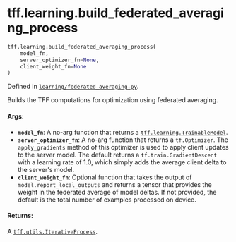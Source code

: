 <div itemscope itemtype="http://developers.google.com/ReferenceObject">
<meta itemprop="name" content="tff.learning.build_federated_averaging_process" />
<meta itemprop="path" content="Stable" />
</div>

# tff.learning.build_federated_averaging_process

```python
tff.learning.build_federated_averaging_process(
    model_fn,
    server_optimizer_fn=None,
    client_weight_fn=None
)
```

Defined in
[`learning/federated_averaging.py`](http://github.com/tensorflow/federated/tree/master/tensorflow_federated/python/learning/federated_averaging.py).

Builds the TFF computations for optimization using federated averaging.

#### Args:

*   <b>`model_fn`</b>: A no-arg function that returns a
    <a href="../../tff/learning/TrainableModel.md"><code>tff.learning.TrainableModel</code></a>.
*   <b>`server_optimizer_fn`</b>: A no-arg function that returns a
    `tf.Optimizer`. The `apply_gradients` method of this optimizer is used to
    apply client updates to the server model. The default returns a
    `tf.train.GradientDescent` with a learning rate of 1.0, which simply adds
    the average client delta to the server's model.
*   <b>`client_weight_fn`</b>: Optional function that takes the output of
    `model.report_local_outputs` and returns a tensor that provides the weight
    in the federated average of model deltas. If not provided, the default is
    the total number of examples processed on device.

#### Returns:

A
<a href="../../tff/utils/IterativeProcess.md"><code>tff.utils.IterativeProcess</code></a>.
